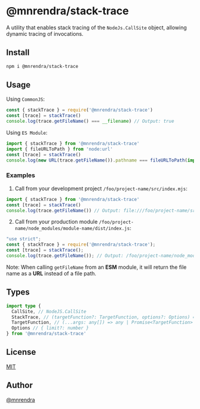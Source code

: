 # @mnrendra/stack-trace
A utility that enables stack tracing of the `NodeJs.CallSite` object, allowing dynamic tracing of invocations.

## Install
```bash
npm i @mnrendra/stack-trace
```

## Usage
Using `CommonJS`:
```javascript
const { stackTrace } = require('@mnrendra/stack-trace')
const [trace] = stackTrace()
console.log(trace.getFileName() === __filename) // Output: true
```

Using `ES Module`:
```javascript
import { stackTrace } from '@mnrendra/stack-trace'
import { fileURLToPath } from 'node:url'
const [trace] = stackTrace()
console.log(new URL(trace.getFileName()).pathname === fileURLToPath(import.meta.url)) // Output: true
```

### Examples
1. Call from your development project `/foo/project-name/src/index.mjs`:
```javascript
import { stackTrace } from '@mnrendra/stack-trace'
const [trace] = stackTrace()
console.log(trace.getFileName()) // Output: file:///foo/project-name/src/index.mjs
```

2. Call from your production module `/foo/project-name/node_modules/module-name/dist/index.js`:
```javascript
"use strict";
const { stackTrace } = require('@mnrendra/stack-trace');
const [trace] = stackTrace();
console.log(trace.getFileName()); // Output: /foo/project-name/node_modules/module-name/dist/index.js
```

Note: When calling `getFileName` from an <b>ESM</b> module, it will return the file name as a <b>URL</b> instead of a file path.

## Types
```typescript
import type {
  CallSite, // NodeJS.CallSite
  StackTrace, // (targetFunction?: TargetFunction, options?: Options) => CallSite[]
  TargetFunction, // (...args: any[]) => any | Promise<TargetFunction>
  Options // { limit?: number }
} from '@mnrendra/stack-trace'
```

## License
[MIT](https://github.com/mnrendra/stack-trace/blob/HEAD/LICENSE)

## Author
[@mnrendra](https://github.com/mnrendra)
